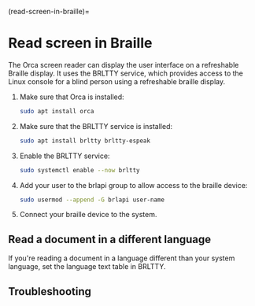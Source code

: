 (read-screen-in-braille)=
# Read screen in Braille

The Orca screen reader can display the user interface on a refreshable Braille display. It uses the BRLTTY service, which provides access to the Linux console for a blind person using a refreshable braille display. 

1. Make sure that Orca is installed:

    ```bash
    sudo apt install orca
    ```

2. Make sure that the BRLTTY service is installed:

    ```bash
    sudo apt install brltty brltty-espeak
    ```

3. Enable the BRLTTY service:

    ```bash
    sudo systemctl enable --now brltty
    ```

4. Add your user to the brlapi group to allow access to the braille device:

    ```bash
    sudo usermod --append -G brlapi user-name
    ```

5. Connect your braille device to the system.

## Read a document in a different language

If you're reading a document in a language different than your system language, set the language text table in BRLTTY.

## Troubleshooting

